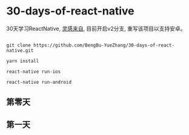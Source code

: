 # 30-days-of-react-native

30天学习ReactNative, [灵感来自](https://github.com/fangwei716/30-days-of-react-native), 目前开启v2分支, 重写该项目以支持安卓。

```shell

git clone https://github.com/BengBu-YueZhang/30-days-of-react-native.git

yarn install

react-native run-ios

react-native run-android
```

## 第零天

## 第一天